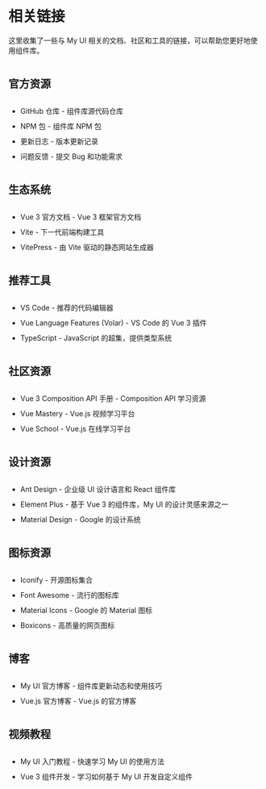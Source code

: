 # 相关链接

这里收集了一些与 My UI 相关的文档、社区和工具的链接，可以帮助您更好地使用组件库。

## 官方资源

- [GitHub 仓库](https://github.com/my-ui/my-ui) - 组件库源代码仓库
- [NPM 包](https://www.npmjs.com/package/my-ui) - 组件库 NPM 包
- [更新日志](https://github.com/my-ui/my-ui/blob/main/CHANGELOG.md) - 版本更新记录
- [问题反馈](https://github.com/my-ui/my-ui/issues) - 提交 Bug 和功能需求

## 生态系统

- [Vue 3 官方文档](https://v3.vuejs.org/) - Vue 3 框架官方文档
- [Vite](https://vitejs.dev/) - 下一代前端构建工具
- [VitePress](https://vitepress.vuejs.org/) - 由 Vite 驱动的静态网站生成器

## 推荐工具

- [VS Code](https://code.visualstudio.com/) - 推荐的代码编辑器
- [Vue Language Features (Volar)](https://marketplace.visualstudio.com/items?itemName=Vue.volar) - VS Code 的 Vue 3 插件
- [TypeScript](https://www.typescriptlang.org/) - JavaScript 的超集，提供类型系统

## 社区资源

- [Vue 3 Composition API 手册](https://vue-composition-api-handbook.netlify.app/) - Composition API 学习资源
- [Vue Mastery](https://www.vuemastery.com/) - Vue.js 视频学习平台
- [Vue School](https://vueschool.io/) - Vue.js 在线学习平台

## 设计资源

- [Ant Design](https://ant.design/index-cn) - 企业级 UI 设计语言和 React 组件库
- [Element Plus](https://element-plus.org/zh-CN/) - 基于 Vue 3 的组件库，My UI 的设计灵感来源之一
- [Material Design](https://material.io/design) - Google 的设计系统

## 图标资源

- [Iconify](https://iconify.design/) - 开源图标集合
- [Font Awesome](https://fontawesome.com/) - 流行的图标库
- [Material Icons](https://fonts.google.com/icons) - Google 的 Material 图标
- [Boxicons](https://boxicons.com/) - 高质量的网页图标

## 博客

- [My UI 官方博客](#) - 组件库更新动态和使用技巧
- [Vue.js 官方博客](https://blog.vuejs.org/) - Vue.js 的官方博客

## 视频教程

- [My UI 入门教程](#) - 快速学习 My UI 的使用方法
- [Vue 3 组件开发](#) - 学习如何基于 My UI 开发自定义组件

<style>
/* 资源页面样式 */
h2 {
  margin-top: 40px;
  padding-bottom: 10px;
  border-bottom: 1px solid var(--vp-c-divider);
}

ul {
  margin-top: 20px;
}

li {
  margin-bottom: 10px;
}

a {
  color: var(--vp-c-brand);
  text-decoration: none;
  transition: color 0.3s;
}

a:hover {
  color: var(--vp-c-brand-dark);
  text-decoration: underline;
}
</style> 